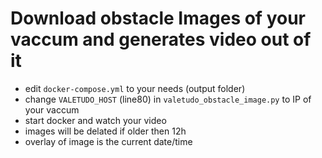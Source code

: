 # Download obstacle Images of your vaccum and generates video out of it  
- edit ``docker-compose.yml`` to your needs  (output folder)  
- change ``VALETUDO_HOST`` (line80) in ``valetudo_obstacle_image.py`` to IP of your vaccum
- start docker and watch your video
- images will be delated if older then 12h
- overlay of image is the current date/time
